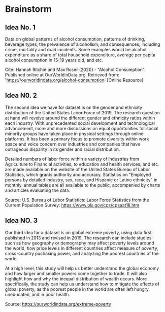 # Brainstorm

## Idea No. 1
   Data on global patterns of alcohol consumption, patterns of drinking, beverage types, the prevalence of alcoholism; and consequences, including crime, mortality and road incidents. Some examples would be alcohol expenditure as a share of total household expenditure, average per capita alcohol consumption in 15-19 years old, and etc.

   Cite: Hannah Ritchie and Max Roser (2020) - "Alcohol Consumption". Published online at OurWorldInData.org. Retrieved from: 'https://ourworldindata.org/alcohol-consumption' [Online Resource]

## Idea N0. 2
  The second idea we have for dataset is on the gender and ethnicity distribution of the United States Labor Force of 2019. The research question at hand will revolve around the different gender and ethnicity ratios within each industry. With unprecedented social development and technological advancement, more and more discussions on equal opportunities for social minority groups have taken place in physical settings  through online platforms. It has been a primary focus to promote diversity within work space and voice concern over industries and companies that have outrageous disparity in its gender and racial distribution.

  Detailed numbers of labor force within a variety of industries from Agriculture to Financial activities, to education and health services, and etc. are made available on the website of the United States Bureau of Labor Statistics, which grants authority and accuracy. Statistics on "Employed persons by detailed industry, sex, race, and Hispanic or Latino ethnicity" in monthly, annual tables are all available to the public, accompanied by charts and articles evaluating the data.

  Source: U.S. Bureau of Labor Statistics: Labor Force Statistics from the Current Population Survey: https://www.bls.gov/cps/cpsaat18.htm


## Idea NO. 3
  Our third idea for a dataset is on global extreme poverty, using data first published in 2013 and revised in 2019. The research can include studies such as how geography or demography may affect poverty levels around the world, how price levels in different countries affect measure of poverty, cross-country puchasing power, and analyzing the poorest countries of the world. 

  At a high level, this study will help us better understand the global economy and how larger and smaller powers come together to trade. It will also highlight how and why the inequal distribution of wealth occurs. More specifically, the study can help us understand how to mitigate the effects of global poverty, as the poorest people in the world are often left hungry, uneducated, and in poor health. 

  Source: https://ourworldindata.org/extreme-poverty